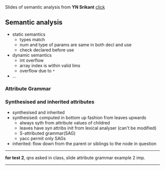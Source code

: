 Slides of semantic analysis from **YN Srikant** [click](yn%20srikant%20slides/Lecture12.pdf)

## Semantic analysis
- static semantics
  - types match
  - num and type of params are same in both decl and use
  - check declared before use
- dynamic semantics
  - int overflow
  - array index is within valid lims 
  - overflow due to `*`
- ...
### Attribute Grammar
### Synthesised and inherited attributes
- synthesised and inherited
- synthesised: computed in bottom up fashion from leaves upwards
  - always syth from attribute values of childred
  - leaves have syn attribs init from lexical analyser (can't be modified)
  - S-attributed grammar(SAG)
  - yacc permit only SAGs
- inherited: flow down from the parent or siblings to the node in question


----
**for test 2**, qns asked in class, slide attribute grammar example 2 imp.

----